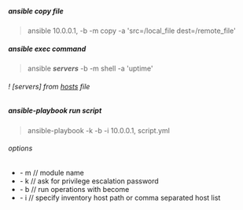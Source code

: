 ##### ansible copy file
> ansible 10.0.0.1, -b -m copy -a 'src=/local_file dest=/remote_file'

##### ansible exec command
> ansible **_servers_** -b -m shell -a 'uptime'  

###### ! [servers] from [hosts](https://github.com/Kabanus/nix/blob/master/content/examples/ansible/hosts) file

##### ansible-playbook run script
> ansible-playbook -k -b -i 10.0.0.1, script.yml

###### options
- \- m // module name  
- \- k // ask for privilege escalation password  
- \- b // run operations with become  
- \- i // specify inventory host path or comma separated host list  
